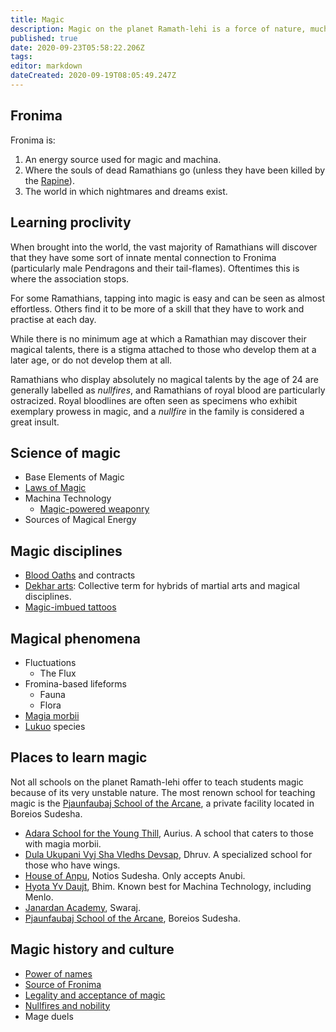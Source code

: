 ```yaml
---
title: Magic
description: Magic on the planet Ramath-lehi is a force of nature, much like gravity.
published: true
date: 2020-09-23T05:58:22.206Z
tags: 
editor: markdown
dateCreated: 2020-09-19T08:05:49.247Z
---
```


## Fronima

Fronima is:

1. An energy source used for magic and machina.
2. Where the souls of dead Ramathians go (unless they have been killed by the [Rapine](/species/rapine)).
3. The world in which nightmares and dreams exist.

## Learning proclivity

When brought into the world, the vast majority of Ramathians will discover that they have some sort of innate mental connection to Fronima (particularly male Pendragons and their tail-flames). Oftentimes this is where the association stops.

For some Ramathians, tapping into magic is easy and can be seen as almost effortless. Others find it to be more of a skill that they have to work and practise at each day.

While there is no minimum age at which a Ramathian may discover their magical talents, there is a stigma attached to those who develop them at a later age, or do not develop them at all.

Ramathians who display absolutely no magical talents by the age of 24 are generally labelled as *nullfires*, and Ramathians of royal blood are particularly ostracized. Royal bloodlines are often seen as specimens who exhibit exemplary prowess in magic, and a *nullfire* in the family is considered a great insult.

## Science of magic

- Base Elements of Magic
- [Laws of Magic](/magic/laws-of-magic)
- Machina Technology
	- [Magic-powered weaponry](/technologies#magic-powered-weaponry)
- Sources of Magical Energy

## Magic disciplines

- [Blood Oaths](/culture/customs-traditions#blood-oaths) and contracts
- [Dekhar arts](/magic/dekhar-arts): Collective term for hybrids of martial arts and magical disciplines.
- [Magic-imbued tattoos](/culture/customs-traditions#magic-imbued-tattoos)

## Magical phenomena

- Fluctuations
	- The Flux
- Fromina-based lifeforms
	- Fauna
	- Flora
- [Magia morbii](/conditions#magia-morbii)
- [Lukuo](/species/lukuo) species

## Places to learn magic

Not all schools on the planet Ramath-lehi offer to teach students magic because of its very unstable nature. The most renown school for teaching magic is the [Pjaunfaubaj School of the Arcane](/schools/pjaunfaubaj-school-of-the-arcane), a private facility located in Boreios Sudesha.

- [Adara School for the Young Thill](/schools/adara-school-for-the-young-thill), Aurius. A school that caters to those with magia morbii.
- [Dula Ukupani Vyj Sha Vledhs Devsap](/schools/dula-ukupani-vyj-sha-vledhs-devsap), Dhruv. A specialized school for those who have wings.
- [House of Anpu](/schools/house-of-anpu), Notios Sudesha. Only accepts Anubi.
- [Hyota Yv Daujt](/schools/hyota-yv-daujt), Bhim. Known best for Machina Technology, including Menlo.
- [Janardan Academy](/schools/janardan-academy), Swaraj.
- [Pjaunfaubaj School of the Arcane](/schools/pjaunfaubaj-school-of-the-arcane), Boreios Sudesha.

## Magic history and culture

- [Power of names](/culture/superstitions#the-power-of-names)
- [Source of Fronima](/culture/superstitions#the-source-of-fronima)
- [Legality and acceptance of magic](/culture/social-faux-pas-taboos#legality-and-acceptance-of-magic)
- [Nullfires and nobility](/culture/social-faux-pas-taboos#nullfires-and-nobility)
- Mage duels